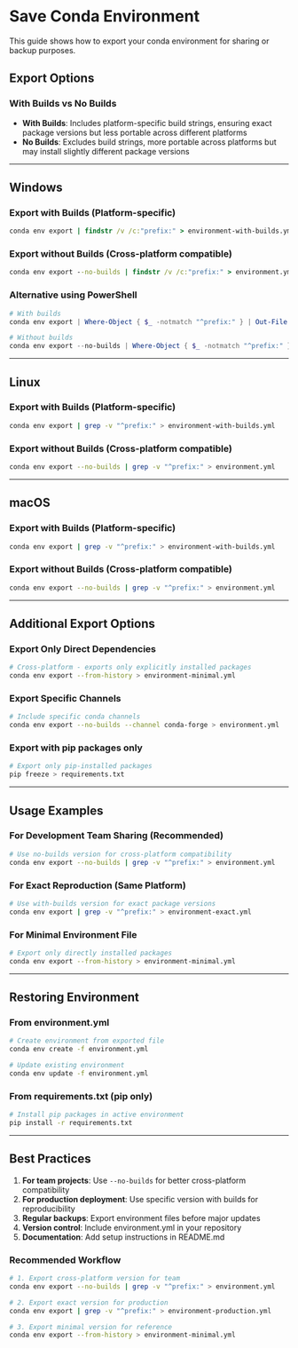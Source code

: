 # Save Conda Environment

This guide shows how to export your conda environment for sharing or backup purposes.

## Export Options

### With Builds vs No Builds

- **With Builds**: Includes platform-specific build strings, ensuring exact package versions but less portable across different platforms
- **No Builds**: Excludes build strings, more portable across platforms but may install slightly different package versions

---

## Windows

### Export with Builds (Platform-specific)
```cmd
conda env export | findstr /v /c:"prefix:" > environment-with-builds.yml
```

### Export without Builds (Cross-platform compatible)
```cmd
conda env export --no-builds | findstr /v /c:"prefix:" > environment.yml
```

### Alternative using PowerShell
```powershell
# With builds
conda env export | Where-Object { $_ -notmatch "^prefix:" } | Out-File -FilePath environment-with-builds.yml -Encoding utf8

# Without builds
conda env export --no-builds | Where-Object { $_ -notmatch "^prefix:" } | Out-File -FilePath environment.yml -Encoding utf8
```

---

## Linux

### Export with Builds (Platform-specific)
```bash
conda env export | grep -v "^prefix:" > environment-with-builds.yml
```

### Export without Builds (Cross-platform compatible)
```bash
conda env export --no-builds | grep -v "^prefix:" > environment.yml
```

---

## macOS

### Export with Builds (Platform-specific)
```bash
conda env export | grep -v "^prefix:" > environment-with-builds.yml
```

### Export without Builds (Cross-platform compatible)
```bash
conda env export --no-builds | grep -v "^prefix:" > environment.yml
```

---

## Additional Export Options

### Export Only Direct Dependencies
```bash
# Cross-platform - exports only explicitly installed packages
conda env export --from-history > environment-minimal.yml
```

### Export Specific Channels
```bash
# Include specific conda channels
conda env export --no-builds --channel conda-forge > environment.yml
```

### Export with pip packages only
```bash
# Export only pip-installed packages
pip freeze > requirements.txt
```

---

## Usage Examples

### For Development Team Sharing (Recommended)
```bash
# Use no-builds version for cross-platform compatibility
conda env export --no-builds | grep -v "^prefix:" > environment.yml
```

### For Exact Reproduction (Same Platform)
```bash
# Use with-builds version for exact package versions
conda env export | grep -v "^prefix:" > environment-exact.yml
```

### For Minimal Environment File
```bash
# Export only directly installed packages
conda env export --from-history > environment-minimal.yml
```

---

## Restoring Environment

### From environment.yml
```bash
# Create environment from exported file
conda env create -f environment.yml

# Update existing environment
conda env update -f environment.yml
```

### From requirements.txt (pip only)
```bash
# Install pip packages in active environment
pip install -r requirements.txt
```

---

## Best Practices

1. **For team projects**: Use `--no-builds` for better cross-platform compatibility
2. **For production deployment**: Use specific version with builds for reproducibility
3. **Regular backups**: Export environment files before major updates
4. **Version control**: Include environment.yml in your repository
5. **Documentation**: Add setup instructions in README.md

### Recommended Workflow
```bash
# 1. Export cross-platform version for team
conda env export --no-builds | grep -v "^prefix:" > environment.yml

# 2. Export exact version for production
conda env export | grep -v "^prefix:" > environment-production.yml

# 3. Export minimal version for reference
conda env export --from-history > environment-minimal.yml
```